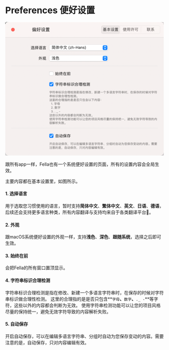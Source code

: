 # Preferences 便好设置

![](Fella_cover_preferences.png)

跟所有app一样，Fella也有一个系统便好设置的页面，所有的设置内容会全局生效。

主要内容都在基本设置里，如图所示。

#### 1. 选择语言

用于选取您习惯使用的语言，暂时支持**简体中文**、**繁体中文**、**英文**、**日语**、**德语**，后续还会支持更多语言种类，所有内容翻译与支持均来自于各类翻译平台🙏。

#### 2. 外观

跟macOS系统便好设置的外观一样，支持**浅色**、**深色**、**跟随系统**，选择之后即可生效。

#### 3. 始终在前

会把Fella的所有窗口置顶显示。

#### 4. 字符串标识合理检测

字符串标识合理检测是指在修改、新建一个多语言字符串时，在保存的时候对字符串标识做合理性检测。
这里的合理指的是是否只包含**`字母`**、**`数字`**、**`._ -`**等字符，这些以外的内容都会判断为无效。
使用字符串检测功能可以让您的项目风格尽量的保持统一，避免无效字符导致的内容解析失败。

#### 5. 自动保存

开启自动保存，可以在编辑多语言字符串、分组时自动为您保存变动的内容。需要注意的是，自动保存，只对内容编辑有效。